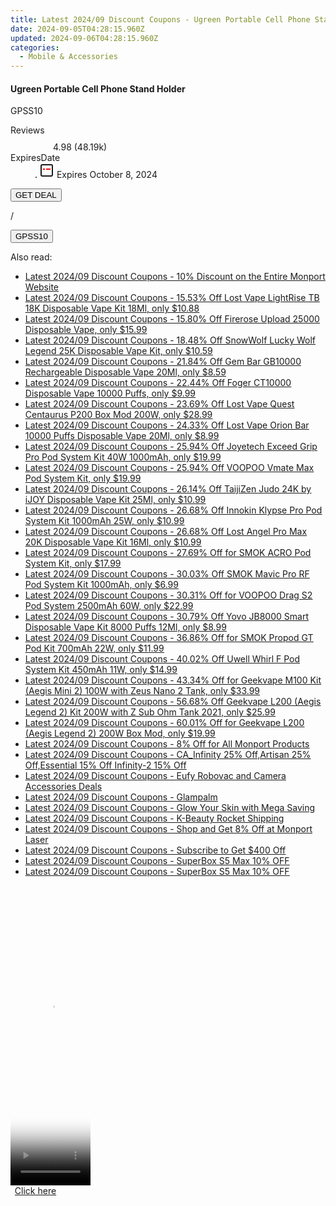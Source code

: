 ```yaml
---
title: Latest 2024/09 Discount Coupons - Ugreen Portable Cell Phone Stand Holder
date: 2024-09-05T04:28:15.960Z
updated: 2024-09-06T04:28:15.960Z
categories:
  - Mobile & Accessories
---
```



<div class="max-w-4xl mx-auto grid grid-cols-1 lg:max-w-5xl lg:gap-x-20 lg:grid-cols-2">
  <div class="relative p-3 col-start-1 row-start-1 flex flex-col-reverse rounded-lg bg-gradient-to-t from-black/75 via-black/0 sm:bg-none sm:row-start-2 sm:p-0 lg:row-start-1">
    <h4 class="mt-1 text-lg font-semibold text-white sm:text-slate-900 md:text-2xl dark:sm:text-white">Ugreen Portable Cell Phone Stand Holder</h4>
    <p class="text-sm leading-4 font-medium text-white sm:text-slate-500 dark:sm:text-slate-400">GPSS10</p>
  </div>
  
  <div class="col-start-1 col-end-3 row-start-1 grid gap-4 sm:mb-6 sm:grid-cols-4 lg:col-start-2 lg:row-span-6 lg:row-end-6 lg:mb-0 lg:gap-6">
    
  </div>
  <dl class="row-start-2 mt-4 flex items-center text-xs font-medium sm:row-start-3 sm:mt-1 md:mt-2.5 lg:row-start-2">
    <dt class="sr-only">Reviews</dt>
    <dd class="flex items-center text-indigo-600 dark:text-indigo-400">
      <svg width="24" height="24" fill="none" aria-hidden="true" class="mr-1 stroke-current dark:stroke-indigo-500">
        <path d="m12 5 2 5h5l-4 4 2.103 5L12 16l-5.103 3L9 14l-4-4h5l2-5Z" stroke-width="2" stroke-linecap="round" stroke-linejoin="round" />
      </svg>
      <span>4.98 <span class="font-normal text-slate-400">(48.19k)</span></span>
    </dd>
    <dt class="sr-only">ExpiresDate</dt>
    <dd class="flex items-center">
      <svg width="2" height="2" aria-hidden="true" fill="currentColor" class="mx-3 text-slate-300">
        <circle cx="1" cy="1" r="1" />
      </svg>
      <svg width="24" height="24" viewBox="0 0 24 24" fill="none" stroke="currentColor" stroke-width="2">
        <rect x="3" y="3" width="18" height="18" rx="2" fill="#fff" />
        <path d="M6 10L18 10" stroke="red" stroke-width="2" fill="none" />
        <path d="M10 6L10 18" stroke="#fff" stroke-width="2" fill="none" />
      </svg>
      Expires October 8, 2024    </dd>
  </dl>
  <div class="col-start-1 row-start-3 mt-4 self-center sm:col-start-2 sm:row-span-2 sm:row-start-2 sm:mt-0 lg:col-start-1 lg:row-start-3 lg:row-end-4 lg:mt-6">
    <button type="button" onClick="javascript:window.open(decodeURIComponent('https%3A%2F%2Fwww.shareasale.com%2Fu.cfm%3Fd%3D1118448%26m%3D97331%26u%3D4338022'), '_blank');void(0);" class="rounded-lg bg-red-600 px-3 py-2 text-sm font-medium leading-6 text-white">GET DEAL</button>
  </div>
  <p class="col-start-1 mt-4 text-sm leading-6 sm:col-span-2 lg:col-span-1 lg:row-start-4 lg:mt-6 dark:text-slate-400">
  / 
    <div>
      <button type="button" onClick="javascript:window.open(decodeURIComponent('https%3A%2F%2Fwww.shareasale.com%2Fu.cfm%3Fd%3D1118448%26m%3D97331%26u%3D4338022'), '_blank');void(0);" class="bg-green-600 text-white text-sm leading-6 font-medium py-2 px-3 rounded-lg">GPSS10</button>
    </div>
  </p>
</div>
<span class="atpl-alsoreadstyle">Also read:</span>
<div><ul>
<li><a href="https://coupons.techidaily.com/coupon-1114909-share-156160-sale/"><u>Latest 2024/09 Discount Coupons - 10% Discount on the Entire Monport Website</u></a></li>
<li><a href="https://coupons.techidaily.com/coupon-1094185-share-90958-sale/"><u>Latest 2024/09 Discount Coupons - 15.53% Off Lost Vape LightRise TB 18K Disposable Vape Kit 18Ml, only $10.88</u></a></li>
<li><a href="https://coupons.techidaily.com/coupon-1115874-share-90958-sale/"><u>Latest 2024/09 Discount Coupons - 15.80% Off Firerose Upload 25000 Disposable Vape, only $15.99</u></a></li>
<li><a href="https://coupons.techidaily.com/coupon-1113416-share-90958-sale/"><u>Latest 2024/09 Discount Coupons - 18.48% Off SnowWolf Lucky Wolf Legend 25K Disposable Vape Kit, only $10.59</u></a></li>
<li><a href="https://coupons.techidaily.com/coupon-1081320-share-90958-sale/"><u>Latest 2024/09 Discount Coupons - 21.84% Off Gem Bar GB10000 Rechargeable Disposable Vape 20Ml, only $8.59</u></a></li>
<li><a href="https://coupons.techidaily.com/coupon-1083471-share-90958-sale/"><u>Latest 2024/09 Discount Coupons - 22.44% Off Foger CT10000 Disposable Vape 10000 Puffs, only $9.99</u></a></li>
<li><a href="https://coupons.techidaily.com/coupon-1115291-share-90958-sale/"><u>Latest 2024/09 Discount Coupons - 23.69% Off Lost Vape Quest Centaurus P200 Box Mod 200W, only $28.99</u></a></li>
<li><a href="https://coupons.techidaily.com/coupon-1078004-share-90958-sale/"><u>Latest 2024/09 Discount Coupons - 24.33% Off Lost Vape Orion Bar 10000 Puffs Disposable Vape 20Ml, only $8.99</u></a></li>
<li><a href="https://coupons.techidaily.com/coupon-1114872-share-90958-sale/"><u>Latest 2024/09 Discount Coupons - 25.94% Off Joyetech Exceed Grip Pro Pod System Kit 40W 1000mAh, only $19.99</u></a></li>
<li><a href="https://coupons.techidaily.com/coupon-1116332-share-90958-sale/"><u>Latest 2024/09 Discount Coupons - 25.94% Off VOOPOO Vmate Max Pod System Kit, only $19.99</u></a></li>
<li><a href="https://coupons.techidaily.com/coupon-1099629-share-90958-sale/"><u>Latest 2024/09 Discount Coupons - 26.14% Off TaijiZen Judo 24K by iJOY Disposable Vape Kit 25Ml, only $10.99</u></a></li>
<li><a href="https://coupons.techidaily.com/coupon-1117095-share-90958-sale/"><u>Latest 2024/09 Discount Coupons - 26.68% Off Innokin Klypse Pro Pod System Kit 1000mAh 25W, only $10.99</u></a></li>
<li><a href="https://coupons.techidaily.com/coupon-1095489-share-90958-sale/"><u>Latest 2024/09 Discount Coupons - 26.68% Off Lost Angel Pro Max 20K Disposable Vape Kit 16Ml, only $10.99</u></a></li>
<li><a href="https://coupons.techidaily.com/coupon-767142-share-90958-sale/"><u>Latest 2024/09 Discount Coupons - 27.69% Off for SMOK ACRO Pod System Kit, only $17.99</u></a></li>
<li><a href="https://coupons.techidaily.com/coupon-1115870-share-90958-sale/"><u>Latest 2024/09 Discount Coupons - 30.03% Off SMOK Mavic Pro RF Pod System Kit 1000mAh, only $6.99</u></a></li>
<li><a href="https://coupons.techidaily.com/coupon-1067719-share-90958-sale/"><u>Latest 2024/09 Discount Coupons - 30.31% Off for VOOPOO Drag S2 Pod System 2500mAh 60W, only $22.99</u></a></li>
<li><a href="https://coupons.techidaily.com/coupon-1079071-share-90958-sale/"><u>Latest 2024/09 Discount Coupons - 30.79% Off Yovo JB8000 Smart Disposable Vape Kit 8000 Puffs 12Ml, only $8.99</u></a></li>
<li><a href="https://coupons.techidaily.com/coupon-1047917-share-90958-sale/"><u>Latest 2024/09 Discount Coupons - 36.86% Off for SMOK Propod GT Pod Kit 700mAh 22W, only $11.99</u></a></li>
<li><a href="https://coupons.techidaily.com/coupon-1062271-share-90958-sale/"><u>Latest 2024/09 Discount Coupons - 40.02% Off Uwell Whirl F Pod System Kit 450mAh 11W, only $14.99</u></a></li>
<li><a href="https://coupons.techidaily.com/coupon-829868-share-90958-sale/"><u>Latest 2024/09 Discount Coupons - 43.34% Off for Geekvape M100 Kit (Aegis Mini 2) 100W with Zeus Nano 2 Tank, only $33.99</u></a></li>
<li><a href="https://coupons.techidaily.com/coupon-794855-share-90958-sale/"><u>Latest 2024/09 Discount Coupons - 56.68% Off Geekvape L200 (Aegis Legend 2) Kit 200W with Z Sub Ohm Tank 2021, only $25.99</u></a></li>
<li><a href="https://coupons.techidaily.com/coupon-794856-share-90958-sale/"><u>Latest 2024/09 Discount Coupons - 60.01% Off for Geekvape L200 (Aegis Legend 2) 200W Box Mod, only $19.99</u></a></li>
<li><a href="https://coupons.techidaily.com/coupon-1114928-share-156160-sale/"><u>Latest 2024/09 Discount Coupons - 8% Off for All Monport Products</u></a></li>
<li><a href="https://coupons.techidaily.com/coupon-1114899-share-92020-sale/"><u>Latest 2024/09 Discount Coupons - CA_Infinity 25% Off,Artisan 25% Off,Essential 15% Off Infinity-2 15% Off</u></a></li>
<li><a href="https://coupons.techidaily.com/coupon-1116686-share-115200-sale/"><u>Latest 2024/09 Discount Coupons - Eufy Robovac and Camera Accessories Deals</u></a></li>
<li><a href="https://coupons.techidaily.com/coupon-1116087-share-151407-sale/"><u>Latest 2024/09 Discount Coupons - Glampalm</u></a></li>
<li><a href="https://coupons.techidaily.com/coupon-1115869-share-151407-sale/"><u>Latest 2024/09 Discount Coupons - Glow Your Skin with Mega Saving</u></a></li>
<li><a href="https://coupons.techidaily.com/coupon-1115868-share-151407-sale/"><u>Latest 2024/09 Discount Coupons - K-Beauty Rocket Shipping</u></a></li>
<li><a href="https://coupons.techidaily.com/coupon-1114929-share-156160-sale/"><u>Latest 2024/09 Discount Coupons - Shop and Get 8% Off at Monport Laser</u></a></li>
<li><a href="https://coupons.techidaily.com/coupon-1114894-share-156160-sale/"><u>Latest 2024/09 Discount Coupons - Subscribe to Get $400 Off</u></a></li>
<li><a href="https://coupons.techidaily.com/coupon-1116766-share-155620-sale/"><u>Latest 2024/09 Discount Coupons - SuperBox S5 Max 10% OFF</u></a></li>
<li><a href="https://coupons.techidaily.com/coupon-1116767-share-155620-sale/"><u>Latest 2024/09 Discount Coupons - SuperBox S5 Max 10% OFF</u></a></li>
</ul></div>

<ins class="adsbygoogle"
      style="display:block"
      data-ad-client="ca-pub-7571918770474297"
      data-ad-slot="8358498916"
      data-ad-format="auto"
      data-full-width-responsive="true"></ins>
<!-- affiliate ads begin -->
<span id="1993647">
					<video width="128" height="480" style="cursor:pointer"
           poster="//a.impactradius-go.com/display-clicktoplayimage/1993647.png"
           onclick="if(!this.playClicked){this.play();this.setAttribute('controls',true);this.playClicked=true;}">
	   <source src="//a.impactradius-go.com/display-ad/22993-1993647">
	   <img src="//a.impactradius-go.com/display-clicktoplayimage/1993647.png" style="border: none; height: 100%; width: 100%; object-fit: contain">
	</video>
	<div style="width:80px;text-align:center"><a href="javascript:window.open(decodeURIComponent('https%3A%2F%2Fhomestyler.sjv.io%2Fc%2F5597632%2F1993647%2F22993'), '_blank');void(0);">Click here</a></div>
</span>
<img height="0" width="0" src="https://imp.pxf.io/i/5597632/1993647/22993" style="position:absolute;visibility:hidden;" border="0" />
<!-- affiliate ads end -->